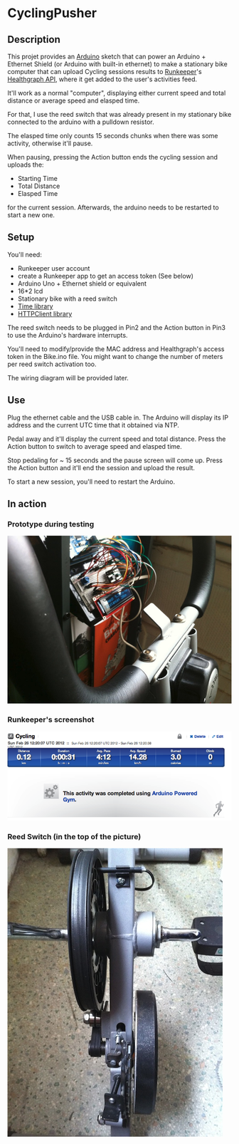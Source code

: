 # CyclingPusher

## Description

This projet provides an [Arduino](http://arduino.cc/) sketch that can power an Arduino + Ethernet Shield (or Arduino with built-in ethernet) to make a stationary bike computer that can upload Cycling sessions results to [Runkeeper](http://runkeeper.com/)'s [Healthgraph API](http://developer.runkeeper.com/healthgraph), where it get added to the user's activities feed.

It'll work as a normal "computer", displaying either current speed and total distance or average speed and elasped time.

For that, I use the reed switch that was already present in my stationary bike connected to the arduino with a pulldown resistor.

The elasped time only counts 15 seconds chunks when there was some activity, otherwise it'll pause.

When pausing, pressing the Action button ends the cycling session and uploads the:

 * Starting Time
 * Total Distance
 * Elasped Time

for the current session. Afterwards, the arduino needs to be restarted to start a new one.

## Setup

You'll need:

 * Runkeeper user account
 * create a Runkeeper app to get an access token (See below)
 * Arduino Uno + Ethernet shield or equivalent
 * 16*2 lcd
 * Stationary bike with a reed switch
 * [Time library](http://arduino.cc/playground/Code/Time)
 * [HTTPClient library](http://interactive-matter.eu/how-to/arduino-http-client-library/)

The reed switch needs to be plugged in Pin2 and the Action button in Pin3 to use the Arduino's hardware interrupts.

You'll need to modify/provide the MAC address and Healthgraph's access token in the Bike.ino file.
You might want to change the number of meters per reed switch activation too.

The wiring diagram will be provided later.

## Use

Plug the ethernet cable and the USB cable in.
The Arduino will display its IP address and the current UTC time that it obtained via NTP.

Pedal away and it'll display the current speed and total distance. Press the Action button to switch to average speed and elasped time.

Stop pedaling for ~ 15 seconds and the pause screen will come up. Press the Action button and it'll end the session and upload the result.

To start a new session, you'll need to restart the Arduino.

## In action

### Prototype during testing
![Prototype during testing](https://github.com/reefab/CyclingPusher/raw/master/images/prototype.jpg)
### Runkeeper's screenshot
![Runkeeper screenshot](https://github.com/reefab/CyclingPusher/raw/master/images/BikeProjectRunkeeper.png)
### Reed Switch (in the top of the picture)
![Stationary bike's reed switch and magnetic brake](https://github.com/reefab/CyclingPusher/raw/master/images/bike.jpg)
